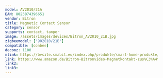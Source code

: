```yaml
---
model: AV2010/21A
EAN: 8023874396651
vendor: Bitron
title: Magnetic Contact Sensor
category: sensor
supports: contact, tamper
image: /assets/images/devices/Bitron_AV2010_21B.jpg
zigbeemodel: ['902010/21B']
compatible: [conbee]
deconz: 1100
mlink: https://bvsite.smabit.eu/index.php/produkte/smart-home-produkte/magnetkontakt/
link: https://www.amazon.de/Bitron-Bitronvideo-Magnetkontakt-zus%C3%A4tzlichem-Eingang/dp/B01MSJ1RW0
link2: 
link3: 
---
```

